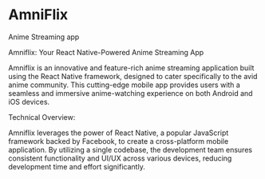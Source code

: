 # AmniFlix
Anime Streaming app 

Amniflix: Your React Native-Powered Anime Streaming App

Amniflix is an innovative and feature-rich anime streaming application built using the React Native framework, designed to
cater specifically to the avid anime community. This cutting-edge
mobile app provides users with a seamless and immersive anime-watching experience on both Android and iOS devices.


Technical Overview:

Amniflix leverages the power of React Native, a popular JavaScript framework backed by Facebook,
to create a cross-platform mobile application. By utilizing a single codebase, the development team 
ensures consistent functionality and UI/UX across various devices, reducing development time and effort significantly.
